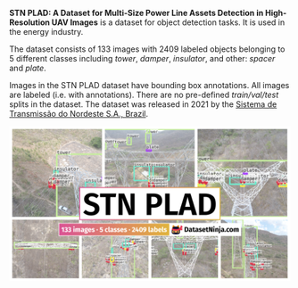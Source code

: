 **STN PLAD: A Dataset for Multi-Size Power Line Assets Detection in High-Resolution UAV Images** is a dataset for object detection tasks. It is used in the energy industry. 

The dataset consists of 133 images with 2409 labeled objects belonging to 5 different classes including *tower*, *damper*, *insulator*, and other: *spacer* and *plate*.

Images in the STN PLAD dataset have bounding box annotations. All images are labeled (i.e. with annotations). There are no pre-defined <i>train/val/test</i> splits in the dataset. The dataset was released in 2021 by the [Sistema de Transmissão do Nordeste S.A., Brazil](https://stnordeste.com.br/).

<img src="https://github.com/dataset-ninja/stn-plad/raw/main/visualizations/poster.png">
